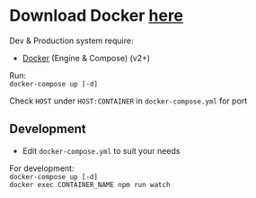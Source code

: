 
# Download Docker **[here](https://www.docker.com/)**

Dev & Production system require:
- [Docker](https://www.docker.com/) (Engine & Compose) (v2+)

Run:  
`docker-compose up [-d]`    

Check `HOST` under `HOST:CONTAINER` in `docker-compose.yml` for port  

## Development
- Edit `docker-compose.yml` to suit your needs

For development:  
`docker-compose up [-d]`    
`docker exec CONTAINER_NAME npm run watch`  
